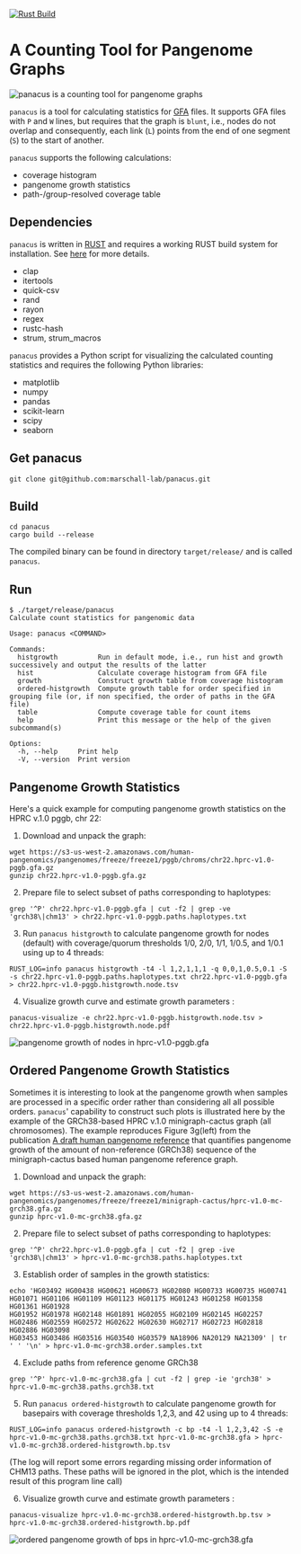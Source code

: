 [![Rust Build](https://github.com/marschall-lab/panacus/actions/workflows/rust_build.yml/badge.svg)](https://github.com/marschall-lab/panacus/actions/workflows/rust_build.yml) 

# A Counting Tool for Pangenome Graphs

![panacus is a counting tool for pangenome graphs](docs/panacus-illustration.png?raw=true "panacus is a counting tool for pangenome graphs")

`panacus` is a tool for calculating statistics for [GFA](https://github.com/GFA-spec/GFA-spec/blob/master/GFA1.md) files. It supports GFA files with `P` and
`W` lines, but requires that the graph is `blunt`, i.e., nodes do not overlap and consequently, each link (`L`) points from the end of one segment
(`S`) to the start of another.

`panacus` supports the following calculations:

- coverage histogram
- pangenome growth statistics
- path-/group-resolved coverage table

## Dependencies

`panacus` is written in [RUST](https://www.rust-lang.org/) and requires a working RUST build system for installation. See [here](https://www.rust-lang.org/tools/install) for more details.

- clap
- itertools
- quick-csv
- rand
- rayon
- regex
- rustc-hash
- strum, strum_macros

`panacus` provides a Python script for visualizing the calculated counting statistics and requires the following Python libraries:

- matplotlib
- numpy
- pandas
- scikit-learn
- scipy
- seaborn

## Get panacus

```shell
git clone git@github.com:marschall-lab/panacus.git
```

## Build

```shell
cd panacus
cargo build --release
```

The compiled binary can be found in directory `target/release/` and is called `panacus`.

## Run

```console
$ ./target/release/panacus
Calculate count statistics for pangenomic data

Usage: panacus <COMMAND>

Commands:
  histgrowth          Run in default mode, i.e., run hist and growth successively and output the results of the latter
  hist                Calculate coverage histogram from GFA file
  growth              Construct growth table from coverage histogram
  ordered-histgrowth  Compute growth table for order specified in grouping file (or, if non specified, the order of paths in the GFA file)
  table               Compute coverage table for count items
  help                Print this message or the help of the given subcommand(s)

Options:
  -h, --help     Print help
  -V, --version  Print version
```

## Pangenome Growth Statistics

Here's a quick example for computing pangenome growth statistics on the HPRC v.1.0 pggb, chr 22: 

1. Download and unpack the graph:
```shell
wget https://s3-us-west-2.amazonaws.com/human-pangenomics/pangenomes/freeze/freeze1/pggb/chroms/chr22.hprc-v1.0-pggb.gfa.gz
gunzip chr22.hprc-v1.0-pggb.gfa.gz
```
2. Prepare file to select subset of paths corresponding to haplotypes:
```shell
grep '^P' chr22.hprc-v1.0-pggb.gfa | cut -f2 | grep -ve 'grch38\|chm13' > chr22.hprc-v1.0-pggb.paths.haplotypes.txt
```
3. Run `panacus histgrowth` to calculate pangenome growth for nodes (default) with coverage/quorum thresholds 1/0, 2/0, 1/1, 1/0.5, and 1/0.1 using up to 4 threads:
```shell
RUST_LOG=info panacus histgrowth -t4 -l 1,2,1,1,1 -q 0,0,1,0.5,0.1 -S -s chr22.hprc-v1.0-pggb.paths.haplotypes.txt chr22.hprc-v1.0-pggb.gfa > chr22.hprc-v1.0-pggb.histgrowth.node.tsv
```
4. Visualize growth curve and estimate growth parameters :
```shell
panacus-visualize -e chr22.hprc-v1.0-pggb.histgrowth.node.tsv > chr22.hprc-v1.0-pggb.histgrowth.node.pdf
```

![pangenome growth of nodes in hprc-v1.0-pggb.gfa](docs/chr22.hprc-v1.0-pggb.histgrowth.node.png?raw=true "pangenome growth statistics on the HPRC v.1.0 pggb, chr 22")

## Ordered Pangenome Growth Statistics

Sometimes it is interesting to look at the pangenome growth when samples are processed in a specific order rather than considering all all possible
orders. `panacus`' capability to construct such plots is illustrated here by the example of the GRCh38-based HPRC v.1.0 minigraph-cactus graph (all
chromosomes). The example reproduces Figure 3g(left) from the publication [A draft human pangenome
reference](https://doi.org/10.1038/s41586-023-05896-x) that quantifies pangenome growth of the amount of non-reference (GRCh38) sequence of the
minigraph-cactus based human pangenome reference graph.

1. Download and unpack the graph:
```shell
wget https://s3-us-west-2.amazonaws.com/human-pangenomics/pangenomes/freeze/freeze1/minigraph-cactus/hprc-v1.0-mc-grch38.gfa.gz
gunzip hprc-v1.0-mc-grch38.gfa.gz
```
2. Prepare file to select subset of paths corresponding to haplotypes:
```shell
grep '^P' chr22.hprc-v1.0-pggb.gfa | cut -f2 | grep -ive 'grch38\|chm13' > hprc-v1.0-mc-grch38.paths.haplotypes.txt
```
3. Establish order of samples in the growth statistics:
```shell
echo 'HG03492 HG00438 HG00621 HG00673 HG02080 HG00733 HG00735 HG00741 HG01071 HG01106 HG01109 HG01123 HG01175 HG01243 HG01258 HG01358 HG01361 HG01928
HG01952 HG01978 HG02148 HG01891 HG02055 HG02109 HG02145 HG02257 HG02486 HG02559 HG02572 HG02622 HG02630 HG02717 HG02723 HG02818 HG02886 HG03098
HG03453 HG03486 HG03516 HG03540 HG03579 NA18906 NA20129 NA21309' | tr ' ' '\n' > hprc-v1.0-mc-grch38.order.samples.txt
```
4. Exclude paths from reference genome GRCh38
```shell
grep '^P' hprc-v1.0-mc-grch38.gfa | cut -f2 | grep -ie 'grch38' > hprc-v1.0-mc-grch38.paths.grch38.txt
```
5. Run `panacus ordered-histgrowth` to calculate pangenome growth for basepairs with coverage thresholds 1,2,3, and 42 using up to 4 threads:
```shell
RUST_LOG=info panacus ordered-histgrowth -c bp -t4 -l 1,2,3,42 -S -e hprc-v1.0-mc-grch38.paths.grch38.txt hprc-v1.0-mc-grch38.gfa > hprc-v1.0-mc-grch38.ordered-histgrowth.bp.tsv
```
(The log will report some errors regarding missing order information of CHM13 paths. These paths will be ignored in the plot, which is the intended
result of this program line call)

6. Visualize growth curve and estimate growth parameters :
```shell
panacus-visualize hprc-v1.0-mc-grch38.ordered-histgrowth.bp.tsv > hprc-v1.0-mc-grch38.ordered-histgrowth.bp.pdf
```

![ordered pangenome growth of bps in hprc-v1.0-mc-grch38.gfa](docs/hprc-v1.0-mc-grch38.ordered-histgrowth.bp.png?raw=true "pangenome growth of non-reference sequence in the HPRC v.1.0 MC GRCh38 graph")

